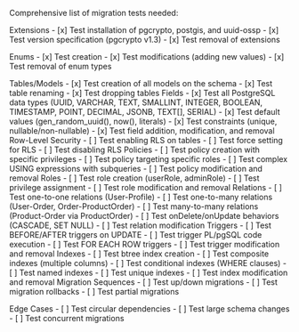 Comprehensive list of migration tests needed:

Extensions
    - [x] Test installation of pgcrypto, postgis, and uuid-ossp
    - [x] Test version specification (pgcrypto v1.3)
    - [x] Test removal of extensions

Enums
    - [x] Test creation
    - [x] Test modifications (adding new values)
    - [x] Test removal of enum types

Tables/Models
    - [x] Test creation of all models on the schema
    - [x] Test table renaming
    - [x] Test dropping tables
Fields
    - [x] Test all PostgreSQL data types (UUID, VARCHAR, TEXT, SMALLINT, INTEGER, BOOLEAN, TIMESTAMP, POINT, DECIMAL, JSONB, TEXT[], SERIAL)
    - [x] Test default values (gen_random_uuid(), now(), literals)
    - [x] Test constraints (unique, nullable/non-nullable)
    - [x] Test field addition, modification, and removal 
Row-Level Security
    - [ ] Test enabling RLS on tables
    - [ ] Test force setting for RLS
    - [ ] Test disabling RLS
Policies
    - [ ] Test policy creation with specific privileges
    - [ ] Test policy targeting specific roles
    - [ ] Test complex USING expressions with subqueries
    - [ ] Test policy modification and removal
Roles
    - [ ] Test role creation (userRole, adminRole)
    - [ ] Test privilege assignment
    - [ ] Test role modification and removal
Relations
    - [ ] Test one-to-one relations (User-Profile)
    - [ ] Test one-to-many relations (User-Order, Order-ProductOrder)
    - [ ] Test many-to-many relations (Product-Order via ProductOrder)
    - [ ] Test onDelete/onUpdate behaviors (CASCADE, SET NULL)
    - [ ] Test relation modification
Triggers
    - [ ] Test BEFORE/AFTER triggers on UPDATE
    - [ ] Test trigger PL/pgSQL code execution
    - [ ] Test FOR EACH ROW triggers
    - [ ] Test trigger modification and removal
Indexes
    - [ ] Test btree index creation
    - [ ] Test composite indexes (multiple columns)
    - [ ] Test conditional indexes (WHERE clauses)
    - [ ] Test named indexes
    - [ ] Test unique indexes
    - [ ] Test index modification and removal
Migration Sequences
    - [ ] Test up/down migrations
    - [ ] Test migration rollbacks
    - [ ] Test partial migrations

Edge Cases
    - [ ] Test circular dependencies
    - [ ] Test large schema changes
    - [ ] Test concurrent migrations